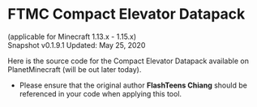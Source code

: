 # FTMC Compact Elevator Datapack
(applicable for Minecraft 1.13.x - 1.15.x)<br>
Snapshot v0.1.9.1 Updated: May 25, 2020<br>

Here is the source code for the Compact Elevator Datapack available on PlanetMinecraft (will be out later today).
* Please ensure that the original author **FlashTeens Chiang** should be referenced in your code when applying this tool.
<br>
